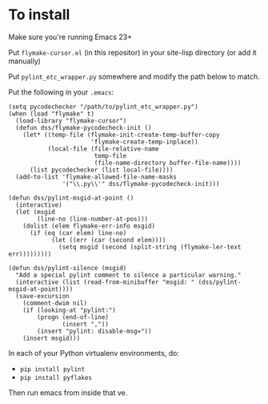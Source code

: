 
To install
==========

Make sure you're running Emacs 23+

Put ``flymake-cursor.el`` (in this repositor) in your site-lisp directory (or add it manually)

Put ``pylint_etc_wrapper.py`` somewhere and modify the path below to match.

Put the following in your ``.emacs``:

```
(setq pycodechecker "/path/to/pylint_etc_wrapper.py")
(when (load "flymake" t)
  (load-library "flymake-cursor")
  (defun dss/flymake-pycodecheck-init ()
    (let* ((temp-file (flymake-init-create-temp-buffer-copy
                       'flymake-create-temp-inplace))
           (local-file (file-relative-name
                        temp-file
                        (file-name-directory buffer-file-name))))
      (list pycodechecker (list local-file))))
  (add-to-list 'flymake-allowed-file-name-masks
               '("\\.py\\'" dss/flymake-pycodecheck-init)))

(defun dss/pylint-msgid-at-point ()
  (interactive)
  (let (msgid
        (line-no (line-number-at-pos)))
    (dolist (elem flymake-err-info msgid)
      (if (eq (car elem) line-no)
            (let ((err (car (second elem))))
              (setq msgid (second (split-string (flymake-ler-text err)))))))))

(defun dss/pylint-silence (msgid)
  "Add a special pylint comment to silence a particular warning."
  (interactive (list (read-from-minibuffer "msgid: " (dss/pylint-msgid-at-point))))
  (save-excursion
    (comment-dwim nil)
    (if (looking-at "pylint:")
        (progn (end-of-line)
               (insert ","))
        (insert "pylint: disable-msg="))
    (insert msgid)))

````

In each of your Python virtualenv environments, do:

* ``pip install pylint``
* ``pip install pyflakes``

Then run emacs from inside that ve.

